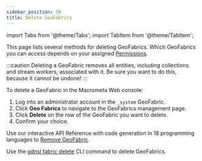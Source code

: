 ```yaml
---
sidebar_position: 30
title: Delete GeoFabrics
---
```


import Tabs from '@theme/Tabs';
import TabItem from '@theme/TabItem';

This page lists several methods for deleting GeoFabrics. Which GeoFabrics you can access depends on your assigned [Permissions](../account-management/permissions/index.md).

:::caution
Deleting a GeoFabric removes all entities, including collections and stream workers, associated with it. Be sure you want to do this, because it cannot be undone!
:::

<Tabs groupId="operating-systems">
<TabItem value="console" label="Web Console">

To delete a GeoFabric in the Macrometa Web console:

1. Log into an administrator account in the `_system` GeoFabric.
2. Click **Geo Fabrics** to navigate to the GeoFabrics management page.
3. Click **Delete** on the row of the GeoFabric you want to delete.
4. Confirm your choice.

</TabItem>
<TabItem value="api" label="REST API">

Use our interactive API Reference with code generation in 18 programming languages to [Remove GeoFabric](https://macrometa.com/docs/api#/operations/DropGeo-fabric).

</TabItem>
<TabItem value="cli" label="CLI">

Use the [gdnsl fabric delete](../cli/fabrics-cli.md#gdnsl-fabric-delete) CLI command to delete GeoFabrics.

</TabItem>
</Tabs>
